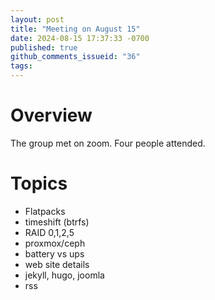 ```yaml
---
layout: post
title: "Meeting on August 15"
date: 2024-08-15 17:37:33 -0700
published: true
github_comments_issueid: "36"
tags:
---
```


# Overview
The group met on zoom. Four people attended.

# Topics

* Flatpacks
* timeshift (btrfs)
* RAID 0,1,2,5
* proxmox/ceph
* battery vs ups
* web site details
* jekyll, hugo, joomla
* rss


